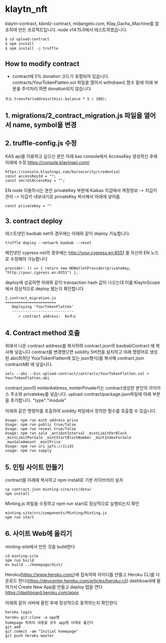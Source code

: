# klaytn_nft

klaytn-contract, kbirdz-contract, mldangelo.com, Klay_Gacha_Machine를 참조하여 만든 프로젝트입니다.
node v14.15.0에서 테스트하였습니다.

```bash
$ cd upload-contract
$ npm install
$ npm install -g truffle
```

##  How to modify contract
* contract에 5% donation 코드가 포함되어 있습니다.
contracts/YourTokenFlatten.sol 파일을 열어서 withdraw() 함수 밑에 아래 부분을 주석처리 하면 donation되지 않습니다
```
주소.transfer(address(this).balance * 5 / 100);
```

## 1. migrations/2_contract_migration.js 파일을 열어서 name, symbol을 변경

##  2. truffle-config.js 수정
KAS api를 이용하고 싶으신 분은 아래 kas console에서 AccessKey 생성하신 후에 아래에 수정
https://console.klaytnapi.com/
```
https://console.klaytnapi.com/ko/security/credential
const accessKeyId = ""; 
const secretAccessKey = "";
```

EN node 이용하시는 분은 privateKey 부분에 Kaikas 지갑에서 
계정정보 -> 지갑키 관리 -> 지갑키 내보내기로 privateKey 복사해서 아래에 넣어줌
```
const privateKey = ""
```

##  3. contract deploy
테스트넷인 baobab net의 경우에는 아래와 같이 deploy 가능합니다.
```
truffle deploy --network baobab --reset
```

메인넷인 cypress net의 경우에는 http://your.cypress.en:8551 를 자신의 EN 노드로 수정해야 가능합니다
```
provider: () => { return new HDWalletProvider(privateKey, "http://your.cypress.en:8551") },
```

deploy에 성공하면 아래와 같이 transaction hash 값이 나오는데 이를  KlaytnScope에서 정상적으로 deploy 됐는지 확인합니다
```
2_contract_migration.js
=======================
   Deploying 'YourTokenFlatten'
   ----------------------------
      > contract address:  0x주소
 ```

## 4. Contract method 호출
위에서 나온 contract address를 복사하여 contract.json의 baobabContract 에 복사해 넣습니다
contract를 변경했으면 solidity 5버전을 설치하고 아래 명령어로 생성된 abi(최하단 YourTokenFlatten에 있는 json형식)를 복사해
contract.json contractABI 에 넣습니다.
```
solc --abi --bin upload-contract/contracts/YourTokenFlatten.sol > YourTokenFlatten.abi
```

contract.json의 minterAddress, minterPrivate키는 contract생성한 본인의 카이카스 주소와 privatekey를 넣습니다.
upload-contract/package.json파일에 아래 부분을 추가합니다.
"type":"module"

아래와 같은 명령어를 호출하여 solidity 파일에서 정의한 함수를 호출할 수 있습니다.
```
Usage: npm run mint address price
Usage: npm run public true/false
Usage: npm run reveal true/false
Usage: npm run sale _antibotInterval _mintLimitPerBlock _mintLimitPerSale _mintStartBlockNumber _mintIndexForSale _maxSaleAmount _mintPrice
Usage: npm run uri ipfs://{cid}
usage: npm run supply
```

## 5. 민팅 사이트 만들기
contract를 아래에 복사하고 npm install로 기본 라이브러리 설치
```
cp contract.json minting-site/src/data/
npm install
```

Minting.js 파일을 수정하고 npm run start로 정상적으로 실행되는지 확인
```
minting-site/src/components/Minting/Minting.js
npm run start
```


## 6. 사이트 Web에 올리기
minting-site에서 만든 것을 build한다
```
cd minting-site
npm run build
mv build ../homepage/dist/
```

Heroku(https://www.heroku.com/)에 접속하여 아이디를 만들고 Heroku CLI를 다운로드 한다(https://devcenter.heroku.com/articles/heroku-cli)
dashboard에 들어가서 Create New App을 만들고 deploy 탭을 연다
https://dashboard.heroku.com/apps

아래와 같이 서버에 올린 후에 정상적으로 동작하는지 확인한다.
```
heroku login
heroku git:clone -a app명
homepage 하위의 내용을 모두 app명 아래로 옮긴다
git add .
git commit -am "Initial homepage"
git push heroku master
```
 



